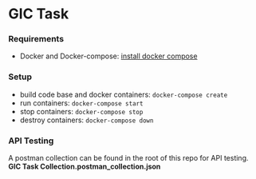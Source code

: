 # GIC Task

### Requirements

- Docker and Docker-compose: [install docker compose](https://docs.docker.com/compose/install/)

### Setup

- build code base and docker containers:
``` docker-compose create ```
- run containers: ``` docker-compose start ```
- stop containers: ``` docker-compose stop ```
- destroy containers: ``` docker-compose down ```

### API Testing

A postman collection can be found in the root of this repo for API testing. **GIC Task Collection.postman_collection.json**